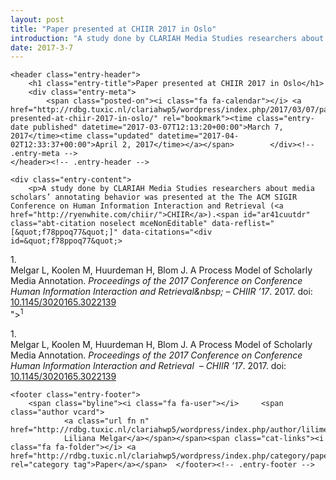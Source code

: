```yaml
---
layout: post
title: "Paper presented at CHIIR 2017 in Oslo"
introduction: "A study done by CLARIAH Media Studies researchers about media scholars’ annotating behavior was presented at the The ACM SIGIR Conference on Human Information Interaction and Retrieval (CHIIR).1 1. Melgar L, Koolen M, Huurdeman H,…"
date: 2017-3-7
---
```


<article id="post-60" class="post-60 post type-post status-publish format-standard hentry category-paper">


	<header class="entry-header">
		<h1 class="entry-title">Paper presented at CHIIR 2017 in Oslo</h1>
		<div class="entry-meta">
			<span class="posted-on"><i class="fa fa-calendar"></i> <a href="http://rdbg.tuxic.nl/clariahwp5/wordpress/index.php/2017/03/07/paper-presented-at-chiir-2017-in-oslo/" rel="bookmark"><time class="entry-date published" datetime="2017-03-07T12:13:20+00:00">March 7, 2017</time><time class="updated" datetime="2017-04-02T12:33:37+00:00">April 2, 2017</time></a></span>		</div><!-- .entry-meta -->
	</header><!-- .entry-header -->

	<div class="entry-content">
		<p>A study done by CLARIAH Media Studies researchers about media scholars’ annotating behavior was presented at the The ACM SIGIR Conference on Human Information Interaction and Retrieval (<a href="http://ryenwhite.com/chiir/">CHIIR</a>).<span id="ar41cuutdr" class="abt-citation noselect mceNonEditable" data-reflist="[&quot;f78ppoq77&quot;]" data-citations="<div id=&quot;f78ppoq77&quot;>
<div class=&quot;csl-entry flush&quot;>
<div class=&quot;csl-left-margin&quot;>1.</div>
<div class=&quot;csl-right-inline&quot;>Melgar L, Koolen M, Huurdeman H, Blom J. A Process Model of Scholarly Media Annotation. <i>Proceedings of the 2017 Conference on Conference Human Information Interaction and Retrieval&amp;nbsp; – CHIIR ’17</i>. 2017. doi: <a href=&quot;https://dx.doi.org/10.1145/3020165.3022139&quot; target=&quot;_blank&quot;>10.1145/3020165.3022139</a></div>
</div>
</div>"><sup>1</sup></span></p>
<div id="abt-bibliography" class="abt-bibliography noselect mceNonEditable">
<div id="abt-bibliography__container" class="abt-bibliography__container">
<div id="f78ppoq77">
<div class="csl-entry flush">
<div class="csl-left-margin">1.</div>
<div class="csl-right-inline">Melgar L, Koolen M, Huurdeman H, Blom J. A Process Model of Scholarly Media Annotation. <i>Proceedings of the 2017 Conference on Conference Human Information Interaction and Retrieval&nbsp; – CHIIR ’17</i>. 2017. doi: <a href="https://dx.doi.org/10.1145/3020165.3022139" target="_blank">10.1145/3020165.3022139</a></div>
</div>
</div>
</div>
</div>
			</div><!-- .entry-content -->

	<footer class="entry-footer">
		<span class="byline"><i class="fa fa-user"></i> 	<span class="author vcard">
				<a class="url fn n" href="http://rdbg.tuxic.nl/clariahwp5/wordpress/index.php/author/lilimelgar/">
				Liliana Melgar</a></span></span><span class="cat-links"><i class="fa fa-folder"></i> <a href="http://rdbg.tuxic.nl/clariahwp5/wordpress/index.php/category/paper/" rel="category tag">Paper</a></span>	</footer><!-- .entry-footer -->
</article>